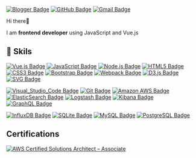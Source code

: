 
[![Blogger Badge](https://img.shields.io/badge/-Blog-FF5722?style=flat-square&logo=Blogger&logoColor=white)](https://seungwoo321.github.io/)
[![GitHub Badge](https://img.shields.io/badge/-GitHub-181717?style=flat&logo=GitHub&logoColor=white)](https://github.com/Seungwoo321)
[![Gmail Badge](https://img.shields.io/badge/-seungwoo321@gmail.com-EA4335?style=flat-square&logo=Gmail&logoColor=white)](mailto:seungwoo321@gmail.com)


Hi there👋 

I am **frontend developer** using JavaScript and Vue.js

## 💪 Skils
[![Vue.js Badge](https://img.shields.io/badge/-Vue.js-41B883?style=flat-square&logo=Vue.js&logoColor=white)]()
[![JavaScript Badge](https://img.shields.io/badge/-JavaScript-F7DF1E?style=flat-square&logo=JavaScript&logoColor=white)]()
[![Node.js Badge](https://img.shields.io/badge/-Node.js-339933?style=flat-square&logo=Node.js&logoColor=white)]()
[![HTML5 Badge](https://img.shields.io/badge/-HTML5-E34F26?style=flat-square&logo=HTML5&logoColor=white)]()
[![CSS3 Badge](https://img.shields.io/badge/-CSS3-1572B6?style=flat-square&logo=CSS3&logoColor=white)]()
[![Bootstrap Badge](https://img.shields.io/badge/-Bootstrap-7952B3?style=flat-square&logo=Bootstrap&logoColor=white)]()
[![Webpack Badge](https://img.shields.io/badge/-Webpack-8DD6F9?style=flat-square&logo=Webpack&logoColor=white)]()
[![D3.js Badge](https://img.shields.io/badge/-D3.js-FFB13B?style=flat-square&logo=D3.js&logoColor=white)]()
[![SVG Badge](https://img.shields.io/badge/-SVG-F9A03C?style=flat-square&logo=SVG&logoColor=white)]()

[![Visual_Studio_Code Badge](https://img.shields.io/badge/-Visual_Studio_Code-007ACC?style=flat&logo=VisualStudioCode&logoColor=white)]()
[![Git Badge](https://img.shields.io/badge/-Git-F05032?style=flat&logo=Git&logoColor=white)]()
[![Amazon AWS Badge](https://img.shields.io/badge/-Amazon_AWS-232F3E?style=flat&logo=AmazonAWS&logoColor=white)]()
[![ElasticSearch Badge](https://img.shields.io/badge/-ElasticSearch-005571?style=flat&logo=ElasticSearch&logoColor=white)]()
[![Logstash Badge](https://img.shields.io/badge/-Logstash-005571?style=flat&logo=Logstash&logoColor=white)]()
[![Kibana Badge](https://img.shields.io/badge/-Kibana-005571?style=flat&logo=Kibana&logoColor=white)]()
[![GraphQL Badge](https://img.shields.io/badge/-GraphQL-E434AA?style=flat-square&logo=GraphQL&logoColor=white)]()

[![InfluxDB Badge](https://img.shields.io/badge/-InfluxDB-22ADF6?style=flat-square&logo=InfluxDB&logoColor=white)]()
[![SQLite Badge](https://img.shields.io/badge/-SQLite-003B57?style=flat&logo=SQLite&logoColor=white)]()
[![MySQL Badge](https://img.shields.io/badge/-MySQL-4479A1?style=flat&logo=MySQL&logoColor=white)]()
[![PostgreSQL Badge](https://img.shields.io/badge/-PostgreSQL-4169E1?style=flat&logo=PostgreSQL&logoColor=white)]()

## Certifications
[![AWS Certified Solutions Architect – Associate](https://images.credly.com/size/110x110/images/0e284c3f-5164-4b21-8660-0d84737941bc/image.png)](https://www.credly.com/badges/a7028ea2-c50c-4444-90d7-9c0b124253a1/public_url)







